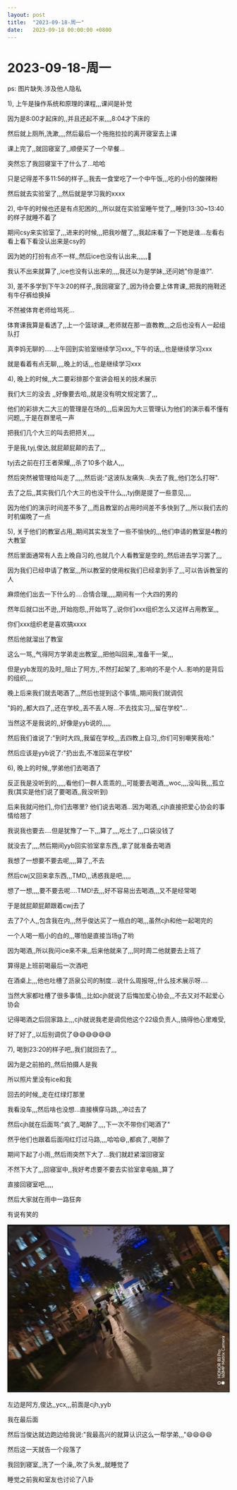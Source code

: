 ```yaml
---
layout: post
title:  "2023-09-18-周一"
date:   2023-09-18 00:00:00 +0800
---
```




# 2023-09-18-周一



ps: 图片缺失.涉及他人隐私



1), 上午是操作系统和原理的课程,,,课间是补觉

因为是8:00才起床的,,并且还起不来,,,,8:04才下床的

然后就上厕所,洗漱,,,,然后最后一个拖拖拉拉的离开寝室去上课

课上完了,,就回寝室了,,顺便买了一个早餐...

突然忘了我回寝室干了什么了...哈哈

只是记得差不多11:56的样子,,,我去一食堂吃了一个中午饭,,,吃的小份的酸辣粉

然后就去实验室了,,,然后就是学习我的xxxx



2), 中午的时候也还是有点犯困的,,,所以就在实验室睡午觉了,,,睡到13:30~13:40的样子就睡不着了

期间csy来实验室了,,,进来的时候,,,把我吵醒了,,,我起床看了一下她是谁...左看右看上看下看没认出来是csy的

因为她的打扮有点不一样,,然后ice也没有认出来,,,,,,🤣

我认不出来就算了,,ice也没有认出来的,,,,我还以为是学妹,,还问她"你是谁?".



3), 差不多学到下午3:20的样子,,我回寝室了,,因为待会要上体育课,,把我的拖鞋还有牛仔裤给换掉

不然被体育老师给骂死...

体育课我算是看透了,,上一个篮球课,,,老师就在那一直教教,,,之后也没有人一起组队打

真李妈无聊的.....上午回到实验室继续学习xxx,,下午的话,,,也是继续学习xxx

就是看着有点无聊,,,,晚上的话,,,也是继续学习xxx



4), 晚上的时候,,大二要彩排那个宣讲会相关的技术展示

我们大三的没去 ,,好像要去哈,,就是没有明文规定罢了,,,

他们的彩排大二大三的管理是在场的,,,后来因为大三管理认为他们的演示看不懂有问题,,,于是在群里吼一声

把我们几个大三的叫去把把关,,,,

于是我,tyj,俊达,就屁颠屁颠的去了,,,

tyj去之前在打王者荣耀,,,杀了10多个敌人,,,

然后突然被管理给叫走了,,,,,然后说:"这波队友痛失...失去了我,,他们怎么打呀".

去了之后,,其实我们几个大三的也没干什么,,,tyj倒是提了一些意见,,,,

因为他们的演示时间差不多了,,,而且教室的占用时间差不多快到了,,,所以我们去的时机偏晚了一点



5), 关于他们的教室占用,,期间其实发生了一些不愉快的,,,他们申请的教室是4教的大教室

然后里面通常有人去上晚自习的,也就几个人看教室是空的,,然后进去学习罢了,,,

因为我们已经申请了教室,,,所以教室的使用权我们已经拿到手了,,,可以告诉教室的人

麻烦他们出去一下什么的....合情合理,,,,,期间有一个大四的男的

然年后就口出不逊,,开始抱怨,,开始骂了,,说你们xxx组织怎么又这样占用教室,,,

你们xxx组织老是喜欢搞xxxx

然后他就溜出了教室

这么一骂,,气得阿方学弟走出教室,,,把他叫回来,,准备干一架,,,

但是yyb发现的及时,,阻止了阿方,,不然打起架了,,影响的不是个人..影响的是背后的组织,,,,

晚上后来我们就去喝酒了,,,然后也提到这个事情,,期间我们就调侃

"妈的,,都大四了,,还在学校,,丢不丢人呀...不去找实习,,,留在学校"...

当然这不是我说的,,好像是yyb说的,,,,,

然后我们谁说了:"到时大四,,我留在学校,,,去四教上自习,,你们可别嘲笑我哈:"

然后应该是yyb说了:"扔出去,不准回呆在学校"



6), 晚上的时候,,学弟他们去喝酒了

反正我是没听到的,,,,,看他们一群人乖乖的,,,可能要去喝酒,,,woc,,,,没叫我,,,孤立我(其实是他们说了要喝酒,,我没听到)

后来我就问他们,,你们去哪里? 他们说去喝酒...因为喝酒,,cjh直接把爱心协会的事情给翘了

我说我也要去....但是犹豫了一下,,,算了,,,,吃土了,,,口袋没钱了

就没去了,,,,然后期间yyb回实验室拿东西,,拿了就准备去喝酒

我想了一想要不要去呢,,,,算了,,不去

然后cwj又回来拿东西,,,TMD,,,诱惑我是吧,,,,,

想了一想,,,,要不要去呢....TMD!去,,,好不容易出去喝酒,,,又不是经常喝

于是就屁颠屁颠跟着cwj去了

去了7个人,,包含我在内,,,然乎俊达买了一瓶白的喝,,,虽然cjh和他一起喝完的

一个人喝一瓶小的白的,,,哪怕是直接当场g了哟

因为喝酒,,所以我问ice来不来,,后来他就来了,,,同时周二他就要去上班了

算得是上班前喝最后一次酒吧

在酒桌上,,,他也吐槽了沥泉公司的制度...说什么周报呀,,什么技术展示呀....

当然大家都吐槽了很多事情,,,比如cjh就说了后悔加爱心协会,,,不去又对不起爱心协会

记得喝酒之后回家路上,,,cjh就说我老是调侃他这个22级负责人,,搞得他心里难受,

好了好了,,以后别调侃了😅😅😅😅😅😅



7), 喝到23:20的样子吧,,我们就回去了,,,



因为是之前拍的,,然后拍摄人是我

所以照片里没有ice和我

回去的时候,,走在红绿灯那里

我看没车,,,然后啥也没想...直接横穿马路,,,冲过去了

然后cjh就在后面骂:"疯了,,喝醉了,,,,下一次不带你们喝酒了"

然乎他们也跟着后面闯红灯过马路,,,,哈哈😄,,都疯了,,喝醉了

期间下起了小雨,,然后雨突然下大了...我们就赶紧溜回寝室

不然下大了,,,回寝室中,,我好考虑要不要去实验室拿电脑,,算了

直接回寝室吧,,,,,

然后大家就在雨中一路狂奔

有说有笑的

![image-20230919092910325](https://raw.githubusercontent.com/i1oveyou/2023-year/master/_posts/09.September/img/image-20230919092910325.png)

左边是阿方,俊达,,ycx,,,前面是cjh,yyb

我在最后面

然后当俊达就边跑边给我说:"我最高兴的就算认识这么一帮学弟,,,"😄😄😄😄



然后这一天就告一个段落了

我回到寝室,,洗了一个澡,,吹了头发,,就睡觉了

睡觉之前我和室友也讨论了八卦